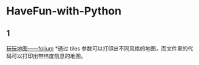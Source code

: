# HaveFun-with-Python

## 1
[玩玩地图——folium](./玩玩地图.ipynb)
*通过 tiles 参数可以打印出不同风格的地图，而文件里的代码可以打印出带纬度信息的地图。
